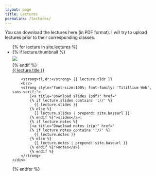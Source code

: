 ```yaml
---
layout: page
title: Lectures
permalink: /lectures/
---
```


You can download the lectures here (in PDF format). I will try to upload lectures prior to their corresponding classes.


<ul id="archive">
{% for lecture in site.lectures %}
<li class="archiveposturl" style="background: transparent">
<div class="lecture-container">
    {% if lecture.thumbnail %}
    <div class="thumbnail">
      <div class="center-cropped" style="margin-top:5px;margin-bottom:5px;background-image: url('{{ lecture.thumbnail | prepend: site.baseurl }}');">
        <img src="{{ lecture.thumbnail | prepend: site.baseurl }}"/>
      </div>
    </div>
    {% endif %}
    <div class="content">
        <span><a href="
            {% if lecture.slides contains '://' %}
              {{ lecture.slides }} 
            {% else %}
              {{ lecture.slides | prepend: site.baseurl }} 
            {% endif %}">{{ lecture.title }}</a></span><br>

        <strong>tl;dr:</strong> {{ lecture.tldr }}
        <br/>
        <strong style="font-size:100%; font-family: 'Titillium Web', sans-serif;">
            [<a title="Download slides (pdf)" href="
            {% if lecture.slides contains '://' %}
              {{ lecture.slides }} 
            {% else %}
              {{ lecture.slides | prepend: site.baseurl }} 
            {% endif %}">slides</a>]
            {% if lecture.notes %}
            [<a title="Download notes (zip)" href="
            {% if lecture.notes contains '://' %}
              {{ lecture.notes }} 
            {% else %}
              {{ lecture.notes | prepend: site.baseurl }} 
            {% endif %}">notes</a>]
            {% endif %}
        </strong>
    </div>
</div>
</li>
{% endfor %}
</ul>
